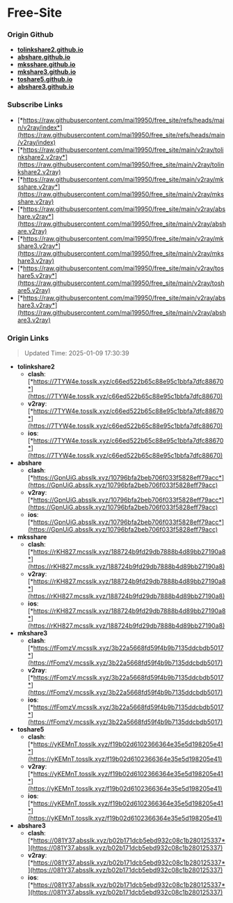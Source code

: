 # Free-Site

### Origin Github

- [**tolinkshare2.github.io**](https://github.com/tolinkshare2/tolinkshare2.github.io)
- [**abshare.github.io**](https://github.com/abshare/abshare.github.io)
- [**mksshare.github.io**](https://github.com/mksshare/mksshare.github.io)
- [**mkshare3.github.io**](https://github.com/mkshare3/mkshare3.github.io)
- [**toshare5.github.io**](https://github.com/toshare5/toshare5.github.io)
- [**abshare3.github.io**](https://github.com/abshare3/abshare3.github.io)

### Subscribe Links

- [*https://raw.githubusercontent.com/mai19950/free_site/refs/heads/main/v2ray/index*](https://raw.githubusercontent.com/mai19950/free_site/refs/heads/main/v2ray/index)
- [*https://raw.githubusercontent.com/mai19950/free_site/main/v2ray/tolinkshare2.v2ray*](https://raw.githubusercontent.com/mai19950/free_site/main/v2ray/tolinkshare2.v2ray)
- [*https://raw.githubusercontent.com/mai19950/free_site/main/v2ray/mksshare.v2ray*](https://raw.githubusercontent.com/mai19950/free_site/main/v2ray/mksshare.v2ray)
- [*https://raw.githubusercontent.com/mai19950/free_site/main/v2ray/abshare.v2ray*](https://raw.githubusercontent.com/mai19950/free_site/main/v2ray/abshare.v2ray)
- [*https://raw.githubusercontent.com/mai19950/free_site/main/v2ray/mkshare3.v2ray*](https://raw.githubusercontent.com/mai19950/free_site/main/v2ray/mkshare3.v2ray)
- [*https://raw.githubusercontent.com/mai19950/free_site/main/v2ray/toshare5.v2ray*](https://raw.githubusercontent.com/mai19950/free_site/main/v2ray/toshare5.v2ray)
- [*https://raw.githubusercontent.com/mai19950/free_site/main/v2ray/abshare3.v2ray*](https://raw.githubusercontent.com/mai19950/free_site/main/v2ray/abshare3.v2ray)

### Origin Links

> Updated Time: 2025-01-09 17:30:39

- **tolinkshare2**
  - **clash**: [*https://7TYW4e.tosslk.xyz/c66ed522b65c88e95c1bbfa7dfc88670*](https://7TYW4e.tosslk.xyz/c66ed522b65c88e95c1bbfa7dfc88670)
  - **v2ray**: [*https://7TYW4e.tosslk.xyz/c66ed522b65c88e95c1bbfa7dfc88670*](https://7TYW4e.tosslk.xyz/c66ed522b65c88e95c1bbfa7dfc88670)
  - **ios**: [*https://7TYW4e.tosslk.xyz/c66ed522b65c88e95c1bbfa7dfc88670*](https://7TYW4e.tosslk.xyz/c66ed522b65c88e95c1bbfa7dfc88670)
- **abshare**
  - **clash**: [*https://GpnUiG.absslk.xyz/10796bfa2beb706f033f5828eff79acc*](https://GpnUiG.absslk.xyz/10796bfa2beb706f033f5828eff79acc)
  - **v2ray**: [*https://GpnUiG.absslk.xyz/10796bfa2beb706f033f5828eff79acc*](https://GpnUiG.absslk.xyz/10796bfa2beb706f033f5828eff79acc)
  - **ios**: [*https://GpnUiG.absslk.xyz/10796bfa2beb706f033f5828eff79acc*](https://GpnUiG.absslk.xyz/10796bfa2beb706f033f5828eff79acc)
- **mksshare**
  - **clash**: [*https://rKH827.mcsslk.xyz/188724b9fd29db7888b4d89bb27190a8*](https://rKH827.mcsslk.xyz/188724b9fd29db7888b4d89bb27190a8)
  - **v2ray**: [*https://rKH827.mcsslk.xyz/188724b9fd29db7888b4d89bb27190a8*](https://rKH827.mcsslk.xyz/188724b9fd29db7888b4d89bb27190a8)
  - **ios**: [*https://rKH827.mcsslk.xyz/188724b9fd29db7888b4d89bb27190a8*](https://rKH827.mcsslk.xyz/188724b9fd29db7888b4d89bb27190a8)
- **mkshare3**
  - **clash**: [*https://fFomzV.mcsslk.xyz/3b22a5668fd59f4b9b7135ddcbdb5017*](https://fFomzV.mcsslk.xyz/3b22a5668fd59f4b9b7135ddcbdb5017)
  - **v2ray**: [*https://fFomzV.mcsslk.xyz/3b22a5668fd59f4b9b7135ddcbdb5017*](https://fFomzV.mcsslk.xyz/3b22a5668fd59f4b9b7135ddcbdb5017)
  - **ios**: [*https://fFomzV.mcsslk.xyz/3b22a5668fd59f4b9b7135ddcbdb5017*](https://fFomzV.mcsslk.xyz/3b22a5668fd59f4b9b7135ddcbdb5017)
- **toshare5**
  - **clash**: [*https://yKEMnT.tosslk.xyz/f19b02d6102366364e35e5d198205e41*](https://yKEMnT.tosslk.xyz/f19b02d6102366364e35e5d198205e41)
  - **v2ray**: [*https://yKEMnT.tosslk.xyz/f19b02d6102366364e35e5d198205e41*](https://yKEMnT.tosslk.xyz/f19b02d6102366364e35e5d198205e41)
  - **ios**: [*https://yKEMnT.tosslk.xyz/f19b02d6102366364e35e5d198205e41*](https://yKEMnT.tosslk.xyz/f19b02d6102366364e35e5d198205e41)
- **abshare3**
  - **clash**: [*https://081Y37.absslk.xyz/b02b171dcb5ebd932c08c1b280125337*](https://081Y37.absslk.xyz/b02b171dcb5ebd932c08c1b280125337)
  - **v2ray**: [*https://081Y37.absslk.xyz/b02b171dcb5ebd932c08c1b280125337*](https://081Y37.absslk.xyz/b02b171dcb5ebd932c08c1b280125337)
  - **ios**: [*https://081Y37.absslk.xyz/b02b171dcb5ebd932c08c1b280125337*](https://081Y37.absslk.xyz/b02b171dcb5ebd932c08c1b280125337)
